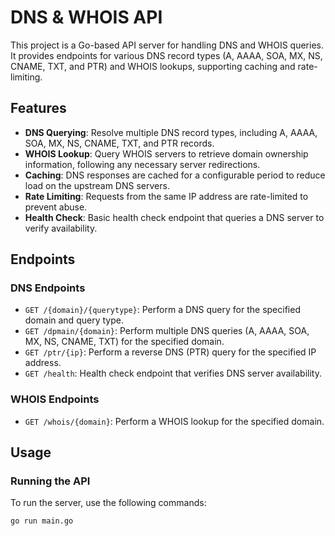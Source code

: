 # DNS & WHOIS API

This project is a Go-based API server for handling DNS and WHOIS queries. It provides endpoints for various DNS record types (A, AAAA, SOA, MX, NS, CNAME, TXT, and PTR) and WHOIS lookups, supporting caching and rate-limiting.

## Features

- **DNS Querying**: Resolve multiple DNS record types, including A, AAAA, SOA, MX, NS, CNAME, TXT, and PTR records.
- **WHOIS Lookup**: Query WHOIS servers to retrieve domain ownership information, following any necessary server redirections.
- **Caching**: DNS responses are cached for a configurable period to reduce load on the upstream DNS servers.
- **Rate Limiting**: Requests from the same IP address are rate-limited to prevent abuse.
- **Health Check**: Basic health check endpoint that queries a DNS server to verify availability.

## Endpoints

### DNS Endpoints

- `GET /{domain}/{querytype}`: Perform a DNS query for the specified domain and query type.
- `GET /dpmain/{domain}`: Perform multiple DNS queries (A, AAAA, SOA, MX, NS, CNAME, TXT) for the specified domain.
- `GET /ptr/{ip}`: Perform a reverse DNS (PTR) query for the specified IP address.
- `GET /health`: Health check endpoint that verifies DNS server availability.

### WHOIS Endpoints

- `GET /whois/{domain}`: Perform a WHOIS lookup for the specified domain.

## Usage

### Running the API

To run the server, use the following commands:

```bash
go run main.go
